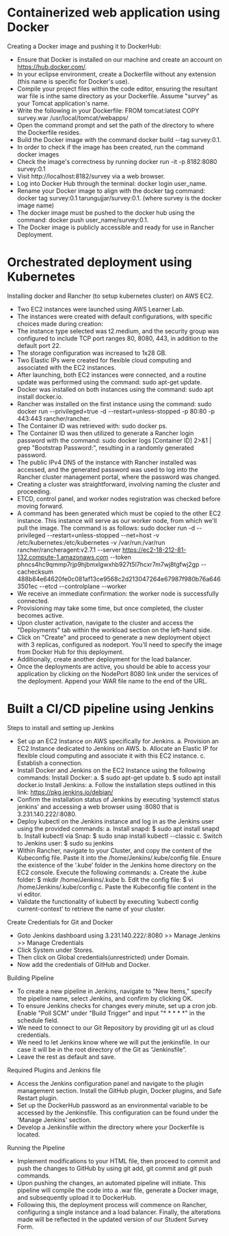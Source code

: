 # Containerized web application using Docker
Creating a Docker image and pushing it to DockerHub:
- Ensure that Docker is installed on our machine and create an account on https://hub.docker.com/.
- In your eclipse environment, create a Dockerfile without any extension (this name is specific for Docker's use).
- Compile your project files within the code editor, ensuring the resultant war file is inthe same directory as your Dockerfile. Assume "survey" as your Tomcat application's name.
- Write the following in your Dockerfile:
  FROM tomcat:latest
  COPY survey.war /usr/local/tomcat/webapps/
- Open the command prompt and set the path of the directory to where the Dockerfile resides.
- Build the Docker image with the command docker build --tag survey:0.1.
- In order to check if the image has been created, run the command docker images
- Check the image's correctness by running docker run -it -p 8182:8080 survey:0.1
- Visit http://localhost:8182/survey via a web browser.
- Log into Docker Hub through the terminal:
  docker login user_name.
- Rename your Docker image to align with the docker tag command:
  docker tag survey:0.1 tarungujjar/survey:0.1. (where survey is the docker image name)
- The docker image must be pushed to the docker hub using the command:
  docker push user_name/survey:0.1.
- The Docker image is publicly accessible and ready for use in Rancher Deployment.


# Orchestrated deployment using Kubernetes
Installing docker and Rancher (to setup kubernetes cluster) on AWS EC2.
- Two EC2 instances were launched using AWS Learner Lab.
- The instances were created with default configurations, with specific choices made during creation:
- The instance type selected was t2.medium, and the security group was configured to include TCP port ranges 80, 8080, 443, in addition to the default port 22.
- The storage configuration was increased to 1x28 GB.
- Two Elastic IPs were created for flexible cloud computing and associated with the EC2 instances.
- After launching, both EC2 instances were connected, and a routine update was performed using the command: sudo apt-get update.
- Docker was installed on both instances using the command:
  sudo apt install docker.io.
- Rancher was installed on the first instance using the command:
  sudo docker run --privileged=true -d --restart=unless-stopped -p 80:80 -p 443:443 rancher/rancher.
- The Container ID was retrieved with: sudo docker ps.
- The Container ID was then utilized to generate a Rancher login password with the command:
  sudo docker logs [Container ID] 2>&1 | grep "Bootstrap Password:", resulting in a randomly generated password.
- The public IPv4 DNS of the instance with Rancher installed was accessed, and the generated password was used to log into the Rancher cluster management portal, where the password was changed.
- Creating a cluster was straightforward, involving naming the cluster and proceeding.
- ETCD, control panel, and worker nodes registration was checked before moving forward.
- A command has been generated which must be copied to the other EC2 instance. This instance will serve as our worker node, from which we'll pull the image. The command is as follows:
  sudo docker run -d --privileged --restart=unless-stopped --net=host -v /etc/kubernetes:/etc/kubernetes -v /var/run:/var/run rancher/rancheragent:v2.7.1 --server https://ec2-18-212-81-132.compute-1.amazonaws.com --token phncs4hc9qmmp7rjp9hjbmxlgwxhb927t5l7hcxr7m7wj8tgfwj2gp --cachecksum 488b84e64620fe0c081af13ce9568c2d213047264e67987f980b76a6463501ec --etcd --controlplane --worker
- We receive an immediate confirmation: the worker node is successfully connected.
- Provisioning may take some time, but once completed, the cluster becomes active.
- Upon cluster activation, navigate to the cluster and access the "Deployments" tab within the workload section on the left-hand side.
- Click on "Create" and proceed to generate a new deployment object with 3 replicas, configured as nodeport. You'll need to specify the image from Docker Hub for this deployment.
- Additionally, create another deployment for the load balancer.
- Once the deployments are active, you should be able to access your application by clicking on the NodePort 8080 link under the services of the deployment. Append your WAR file name to the end of the URL.


# Built a CI/CD pipeline using Jenkins
Steps to install and setting up Jenkins
- Set up an EC2 Instance on AWS specifically for Jenkins.
  a. Provision an EC2 Instance dedicated to Jenkins on AWS.
  b. Allocate an Elastic IP for flexible cloud computing and associate it with this EC2 instance.
  c. Establish a connection.
- Install Docker and Jenkins on the EC2 Instance using the following commands:
  Install Docker:
  a. $ sudo apt-get update
  b. $ sudo apt install docker.io
  Install Jenkins:
  a. Follow the installation steps outlined in this link: https://pkg.jenkins.io/debian/
- Confirm the installation status of Jenkins by executing ‘systemctl status jenkins’ and accessing a web browser using <Public IP of the Instance> :8080 that is 3.231.140.222/:8080.
- Deploy kubectl on the Jenkins instance and log in as the Jenkins user using the provided commands:
  a. Install snapd: $ sudo apt install snapd
  b. Install kubectl via Snap: $ sudo snap install kubectl --classic
  c. Switch to Jenkins user: $ sudo su jenkins
- Within Rancher, navigate to your Cluster, and copy the content of the Kubeconfig file. Paste it into the /home/Jenkins/.kube/config file. Ensure the existence of the ‘.kube’ folder in the Jenkins home directory on the EC2 console. Execute the following commands:
  a. Create the .kube folder: $ mkdir /home/Jenkins/.kube
  b. Edit the config file: $ vi /home/Jenkins/.kube/config
  c. Paste the Kubeconfig file content in the vi editor.
- Validate the functionality of kubectl by executing ‘kubectl config current-context’ to retrieve the name of your cluster.

Create Credentials for Git and Docker
- Goto Jenkins dashboard using 3.231.140.222/:8080 >> Manage Jenkins >> Manage Credentials
- Click System under Stores.
- Then click on Global credentials(unrestricted) under Domain.
- Now add the credentials of GitHub and Docker.

Building Pipeline
- To create a new pipeline in Jenkins, navigate to "New Items," specify the pipeline name, select Jenkins, and confirm by clicking OK.
- To ensure Jenkins checks for changes every minute, set up a cron job. Enable "Poll SCM" under "Build Trigger" and input "* * * * *" in the schedule field.
- We need to connect to our Git Repository by providing git url as cloud credentials.
- We need to let Jenkins know where we will put the jenkinsfile. In our case it will be in the root directory of the Git as “Jenkinsfile”.
- Leave the rest as default and save.

Required Plugins and Jenkins file
- Access the Jenkins configuration panel and navigate to the plugin management section. Install the GitHub plugin, Docker plugins, and Safe Restart plugin.
- Set up the DockerHub password as an environmental variable to be accessed by the Jenkinsfile. This configuration can be found under the 'Manage Jenkins' section.
- Develop a Jenkinsfile within the directory where your Dockerfile is located.

Running the Pipeline
- Implement modifications to your HTML file, then proceed to commit and push the changes to GitHub by using git add, git commit and git push commands.
- Upon pushing the changes, an automated pipeline will initiate. This pipeline will compile the code into a .war file, generate a Docker image, and subsequently upload it to DockerHub.
- Following this, the deployment process will commence on Rancher, configuring a single instance and a load balancer. Finally, the alterations made will be reflected in the updated version of our Student Survey Form.
